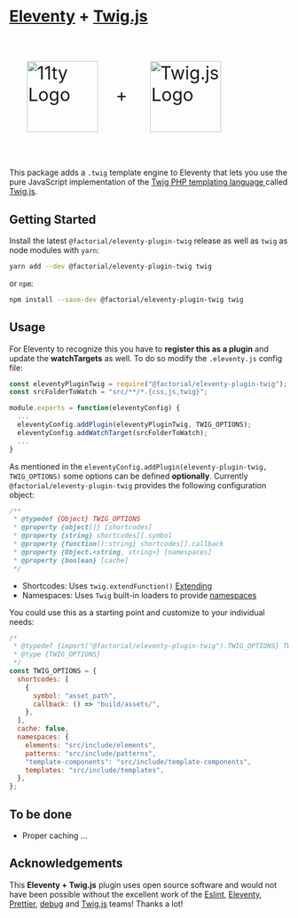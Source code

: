 # [Eleventy](https://www.11ty.dev) + [Twig.js](https://github.com/twigjs/twig.js/)

<p style="font-size: 2rem">
<img
  style="margin:2rem; width:8rem; height:8rem;"
  align="center"
  width="128"
  height="128"
  alt="11ty Logo"
  src="https://camo.githubusercontent.com/124e337fb005b0e70eb3758b431b051eaf5419b3a709062fbcce6d661a6ea116/68747470733a2f2f7777772e313174792e6465762f696d672f6c6f676f2d6769746875622e737667">+
<img
  style="margin:2rem; width:8rem; height:8rem;"
  align="center"
  width="128"
  height="128"
  alt="Twig.js Logo"
  src="https://user-images.githubusercontent.com/3282350/29336704-ab1be05c-81dc-11e7-92e5-cf11cca7b344.png">
</p>

This package adds a `.twig` template engine to Eleventy that lets you use the pure JavaScript implementation of the [Twig PHP templating language ](http://twig.sensiolabs.org/) called [Twig.js](https://github.com/twigjs/twig.js/).

## Getting Started

Install the latest `@factorial/eleventy-plugin-twig` release as well as `twig` as node modules with `yarn`:

```sh
yarn add --dev @factorial/eleventy-plugin-twig twig
```

or `npm`:

```sh
npm install --save-dev @factorial/eleventy-plugin-twig twig
```

## Usage

For Eleventy to recognize this you have to **register this as a plugin** and update the **watchTargets** as well. To do so modify the `.eleventy.js` config file:

```js
const eleventyPluginTwig = require("@factorial/eleventy-plugin-twig");
const srcFolderToWatch = "src/**/*.{css,js,twig}";

module.exports = function(eleventyConfig) {
  ...
  eleventyConfig.addPlugin(eleventyPluginTwig, TWIG_OPTIONS);
  eleventyConfig.addWatchTarget(srcFolderToWatch);
  ...
}
```

As mentioned in the `eleventyConfig.addPlugin(eleventy-plugin-twig, TWIG_OPTIONS)` some options can be defined **optionally**. Currently `@factorial/eleventy-plugin-twig` provides the following configuration object:

```js
/**
 * @typedef {Object} TWIG_OPTIONS
 * @property {object[]} [shortcodes]
 * @property {string} shortcodes[].symbol
 * @property {function():string} shortcodes[].callback
 * @property {Object.<string, string>} [namespaces]
 * @property {boolean} [cache]
 */
```

- Shortcodes: Uses `twig.extendFunction()` [Extending](https://twig.symfony.com/doc/2.x/advanced.html)
- Namespaces: Uses `Twig` built-in loaders to provide [namespaces](https://twig.symfony.com/doc/3.x/api.html#built-in-loaders)

You could use this as a starting point and customize to your individual needs:

```js
/*
 * @typedef {import("@factorial/eleventy-plugin-twig").TWIG_OPTIONS} TWIG_OPTIONS
 * @type {TWIG_OPTIONS}
 */
const TWIG_OPTIONS = {
  shortcodes: [
    {
      symbol: "asset_path",
      callback: () => "build/assets/",
    },
  ],
  cache: false,
  namespaces: {
    elements: "src/include/elements",
    patterns: "src/include/patterns",
    "template-components": "src/include/template-components",
    templates: "src/include/templates",
  },
};
```

## To be done

- Proper caching
  ...

## Acknowledgements

This **Eleventy + Twig.js** plugin uses open source software and would not have been possible without the excellent work of the [Eslint](https://babeljs.io/team), [Eleventy](https://www.11ty.dev/docs/credits/), [Prettier](https://unifiedjs.com/community/member/), [debug](https://github.com/debug-js/debug) and [Twig.js](https://github.com/twigjs/twig.js/) teams! Thanks a lot!
